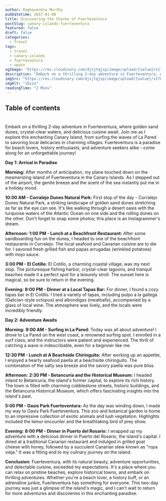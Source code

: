 ```yaml
---
author: Raghavendra Murthy
pubDatetime: 2017-01-08
title: Discovering the Charms of Fuerteventura
postSlug: canary-islands-fuerteventura
featured: false
draft: false
categories:
  - Travel
tags:
  - travel
  - canary-islands
  - fuerteventura
  - spain
ogImage: "https://res.cloudinary.com/djsjtqjsp/image/upload/{value}/v1709676621/raghavendra-murthy-blog/travel/ibiza/IMG_7624_zx8fvw.jpg"
description: "Embark on a thrilling 2-day adventure in Fuerteventura, where golden sand dunes, crystal-clear waters, and delicious cuisine await. Join me as I explore this enchanting Canary Island, from surfing the waves of La Pared to savoring local delicacies in charming villages. Fuerteventura is a paradise for beach lovers, history enthusiasts, and adventure seekers alike - come along for an unforgettable journey!"
imgSrc: "https://res.cloudinary.com/djsjtqjsp/image/upload/{value}/v1709676621/raghavendra-murthy-blog/travel/ibiza/IMG_7624_zx8fvw.jpg"
imgAlt: "ibiza"
readingTime: "2 Mins"
---
```


## Table of contents

#

Embark on a thrilling 2-day adventure in Fuerteventura, where golden sand dunes, crystal-clear waters, and delicious cuisine await. Join me as I explore this enchanting Canary Island, from surfing the waves of La Pared to savoring local delicacies in charming villages. Fuerteventura is a paradise for beach lovers, history enthusiasts, and adventure seekers alike - come along for an unforgettable journey!

**Day 1: Arrival in Paradise**

**Morning:**
After months of anticipation, my plane touched down on the mesmerizing island of Fuerteventura in the Canary Islands. As I stepped out of the airport, the gentle breeze and the scent of the sea instantly put me in a holiday mood.

**10:00 AM - Corralejo Dunes Natural Park:**
First stop of the day - Corralejo Dunes Natural Park, a striking landscape of golden sand dunes stretching as far as the eye can see. It's like walking through a desert oasis with the turquoise waters of the Atlantic Ocean on one side and the rolling dunes on the other. Don't forget to snap some photos; this place is an Instagrammer's dream.

**Afternoon:**
**1:00 PM - Lunch at a Beachfront Restaurant:**
After some sandboarding fun on the dunes, I headed to one of the beachfront restaurants in Corralejo. The local seafood and Canarian cuisine are to die for. I savored fresh grilled fish and papas arrugadas (wrinkled potatoes) with mojo sauce.

**3:00 PM - El Cotillo:**
El Cotillo, a charming coastal village, was my next stop. The picturesque fishing harbor, crystal-clear lagoons, and tranquil beaches made it a perfect spot for a leisurely stroll. The sunset here is magical, so be sure to return in the evening.

**Evening:**
**8:00 PM - Dinner at a Local Tapas Bar:**
For dinner, I found a cozy tapas bar in El Cotillo. I tried a variety of tapas, including pulpo a la gallega (Galician-style octopus) and albondigas (meatballs), accompanied by a glass of local wine. The atmosphere was lively, and the locals were incredibly friendly.

**Day 2: Adventure Awaits**

**Morning:**
**9:00 AM - Surfing in La Pared:**
Today was all about adventure! I drove to La Pared on the west coast, a renowned surfing spot. I enrolled in a surf class, and the instructors were patient and experienced. The thrill of catching a wave is indescribable, even for a beginner like me.

**12:30 PM - Lunch at A Beachside Chiringuito:**
After working up an appetite, I enjoyed a hearty seafood paella at a beachside chiringuito. The combination of the salty sea breeze and the savory paella was pure bliss.

**Afternoon:**
**2:30 PM - Betancuria and the Historical Museum:**
I headed inland to Betancuria, the island's former capital, to explore its rich history. The town is filled with charming cobblestone streets, historic buildings, and the Betancuria Historical Museum, which offers fascinating insights into the island's past.

**5:00 PM - Oasis Park Fuerteventura:**
As the day was winding down, I made my way to Oasis Park Fuerteventura. This zoo and botanical garden is home to an impressive collection of exotic animals and lush vegetation. Highlights included the lemur encounter and the breathtaking bird of prey show.

**Evening:**
**8:00 PM - Dinner in Puerto del Rosario:**
I wrapped up my adventure with a delicious dinner in Puerto del Rosario, the island's capital. I dined at a traditional Canarian restaurant and indulged in grilled goat cheese with honey, followed by a succulent Canarian stew known as "ropa vieja." It was a fitting end to my culinary journey on the island.

**Conclusion:**
Fuerteventura, with its natural beauty, adventure opportunities, and delectable cuisine, exceeded my expectations. It's a place where you can relax on pristine beaches, explore historical towns, and embark on thrilling adventures. Whether you're a beach lover, a history buff, or an adrenaline junkie, Fuerteventura has something for everyone. This two-day journey was just a glimpse of the island's magic, and I can't wait to return for more adventures and discoveries in this enchanting paradise.
